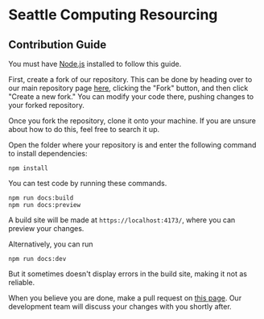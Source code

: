 # Seattle Computing Resourcing

## Contribution Guide
You must have [Node.js](https://nodejs.org/en/download/) installed to follow this guide.

First, create a fork of our repository. This can be done by heading over to our main repository page [here](https://github.com/Seattle-Computing-Resourcing/scr-learning), clicking the "Fork" button, and then click "Create a new fork." You can modify your code there, pushing changes to your forked repository. 

Once you fork the repository, clone it onto your machine. If you are unsure about how to do this, feel free to search it up.

Open the folder where your repository is and enter the following command to install dependencies: 
```
npm install
```

You can test code by running these commands.
```
npm run docs:build
npm run docs:preview
```

A build site will be made at `https://localhost:4173/`, where you can preview your changes.

Alternatively, you can run
```
npm run docs:dev
```
But it sometimes doesn't display errors in the build site, making it not as reliable.

When you believe you are done, make a pull request on [this page](https://github.com/Seattle-Computing-Resourcing/scr-learning/pulls). 
Our development team will discuss your changes with you shortly after.
